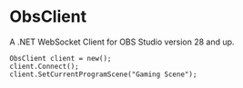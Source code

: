 # ObsClient
A .NET WebSocket Client for OBS Studio version 28 and up.  

```
ObsClient client = new();
client.Connect();
client.SetCurrentProgramScene("Gaming Scene");
```